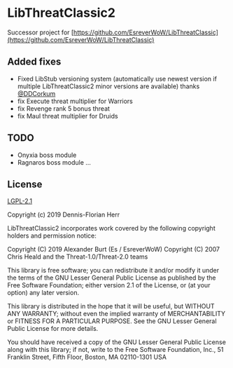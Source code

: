 # LibThreatClassic2

Successor project for [https://github.com/EsreverWoW/LibThreatClassic](https://github.com/EsreverWoW/LibThreatClassic)

## Added fixes

* Fixed LibStub versioning system (automatically use newest version if multiple LibThreatClassic2 minor versions are available) thanks [@DDCorkum](https://github.com/DDCorkum)
* fix Execute threat multiplier for Warriors
* fix Revenge rank 5 bonus threat
* fix Maul threat multiplier for Druids

## TODO
* Onyxia boss module
* Ragnaros boss module
...


## License

[LGPL-2.1](LICENSE)

Copyright (c) 2019 Dennis-Florian Herr

LibThreatClassic2 incorporates work covered by the following copyright holders and permission notice:

Copyright (C) 2019 Alexander Burt (Es / EsreverWoW)
Copyright (C) 2007 Chris Heald and the Threat-1.0/Threat-2.0 teams

This library is free software; you can redistribute it and/or
modify it under the terms of the GNU Lesser General Public
License as published by the Free Software Foundation; either
version 2.1 of the License, or (at your option) any later version.

This library is distributed in the hope that it will be useful,
but WITHOUT ANY WARRANTY; without even the implied warranty of
MERCHANTABILITY or FITNESS FOR A PARTICULAR PURPOSE.  See the GNU
Lesser General Public License for more details.

You should have received a copy of the GNU Lesser General Public
License along with this library; if not, write to the Free Software
Foundation, Inc., 51 Franklin Street, Fifth Floor, Boston, MA  02110-1301  USA
